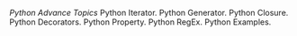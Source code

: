 *Python Advance Topics*
Python Iterator.
Python Generator.
Python Closure.
Python Decorators.
Python Property.
Python RegEx.
Python Examples.

